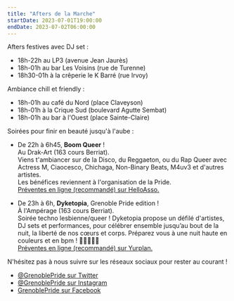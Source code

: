 ```yaml
---
title: "Afters de la Marche"
startDate: 2023-07-01T19:00:00
endDate: 2023-07-02T06:00:00
---
```


Afters festives avec DJ set :

- 18h-22h au LP3 (avenue Jean Jaurès)
- 18h-01h au bar Les Voisins (rue de Turenne)
- 18h30-01h à la crêperie le K Barré (rue Irvoy)

Ambiance chill et friendly :

- 18h-01h au café du Nord (place Claveyson)
- 18h-01h à la Crique Sud (boulevard Agutte Sembat)
- 18h-01h au bar à l'Ouest (place Sainte-Claire)

Soirées pour finir en beauté jusqu'à l'aube :

- De 22h à 6h45, **Boom Queer** !  
   Au Drak-Art (163 cours Berriat).  
   Viens t'ambiancer sur de la Disco, du Reggaeton, ou du Rap Queer avec Actress M, Ciaocesco,  Chichaga, Non-Binary Beats, M4uv3 et d'autres artistes.  
   Les bénéfices reviennent à l'organisation de la Pride.  
   [Préventes en ligne (recommandé) sur HelloAsso.](https://www.helloasso.com/associations/grenoble-fiertes/evenements/boum-queer-after-pride-01-07-2023)

- De 23h à 6h, **Dyketopia**, Grenoble Pride edition !  
   À l'Ampérage (163 cours Berriat).  
   Soirée techno lesbienne/queer ! Dyketopia propose un défilé d'artistes, DJ sets et performances, pour célébrer ensemble jusqu’au bout de la nuit, la liberté de nos cœurs et corps. Préparez vous à une nuit haute en couleurs et en bpm ! 🏳️‍⚧️🏳️‍🌈🎶  
   [Préventes en ligne (recommandé) sur Yurplan.](https://yurplan.com/events/Dyketopia-Grenoble-Pride-Edition/105908)

N'hésitez pas à nous suivre sur les réseaux sociaux pour rester au courant !

- [@GrenoblePride sur Twitter](https://twitter.com/GrenoblePride)
- [@GrenoblePride sur Instagram](https://www.instagram.com/GrenoblePride/)
- [GrenoblePride sur Facebook](https://www.facebook.com/GrenoblePride/)
